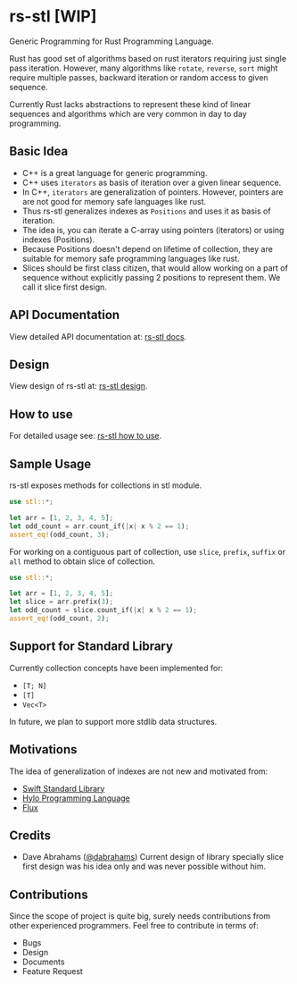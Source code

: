 # rs-stl [WIP]

Generic Programming for Rust Programming Language.

Rust has good set of algorithms based on rust iterators requiring just single
pass iteration. However, many algorithms like `rotate`, `reverse`, `sort`
might require multiple passes, backward iteration or random access to given
sequence.

Currently Rust lacks abstractions to represent these kind of linear sequences
and algorithms which are very common in day to day programming.

## Basic Idea

- C++ is a great language for generic programming.
- C++ uses `iterators` as basis of iteration over a given linear sequence.
- In C++, `iterators` are generalization of pointers. However, pointers are
  are not good for memory safe languages like rust.
- Thus rs-stl generalizes indexes as `Positions` and uses it as basis of iteration.
- The idea is, you can iterate a C-array using pointers (iterators) or using
  indexes (Positions).
- Because Positions doesn't depend on lifetime of collection, they are suitable
  for memory safe programming languages like rust.
- Slices should be first class citizen, that would allow working on a part of
  sequence without explicitly passing 2 positions to represent them. We call it
  slice first design.

## API Documentation

View detailed API documentation at: [rs-stl docs](https://rishabhrd.github.io/rs-stl/).

## Design

View design of rs-stl at: [rs-stl design](docs/design.md).

## How to use

For detailed usage see: [rs-stl how to use](docs/how_to_use.md).

## Sample Usage

rs-stl exposes methods for collections in stl module.

```rust
use stl::*;

let arr = [1, 2, 3, 4, 5];
let odd_count = arr.count_if(|x| x % 2 == 1);
assert_eq!(odd_count, 3);
```

For working on a contiguous part of collection,
use `slice`, `prefix`, `suffix` or `all` method to obtain slice of collection.

```rust
use stl::*;

let arr = [1, 2, 3, 4, 5];
let slice = arr.prefix(3);
let odd_count = slice.count_if(|x| x % 2 == 1);
assert_eq!(odd_count, 2);
```

## Support for Standard Library

Currently collection concepts have been implemented for:

- `[T; N]`
- `[T]`
- `Vec<T>`

In future, we plan to support more stdlib data structures.

## Motivations

The idea of generalization of indexes are not new and motivated from:

- [Swift Standard Library](https://developer.apple.com/documentation/swift/)
- [Hylo Programming Language](https://github.com/hylo-lang/hylo)
- [Flux](https://github.com/tcbrindle/flux)

## Credits

- Dave Abrahams ([@dabrahams](https://github.com/dabrahams))
  Current design of library specially slice first design was his idea only and
  was never possible without him.

## Contributions

Since the scope of project is quite big, surely needs contributions from other
experienced programmers. Feel free to contribute in terms of:

- Bugs
- Design
- Documents
- Feature Request
